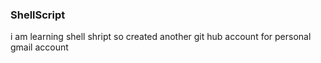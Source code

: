 ### ShellScript
i am learning shell shript
so created another git hub account for personal gmail account
